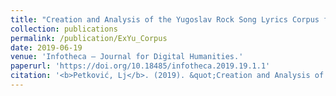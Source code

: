 ```yaml
---
title: "Creation and Analysis of the Yugoslav Rock Song Lyrics Corpus from 1967 to 2003."
collection: publications
permalink: /publication/ExYu_Corpus
date: 2019-06-19
venue: 'Infotheca – Journal for Digital Humanities.'
paperurl: 'https://doi.org/10.18485/infotheca.2019.19.1.1'
citation: '<b>Petković, Lj</b>. (2019). &quot;Creation and Analysis of the Yugoslav Rock Song Lyrics Corpus from 1967 to 2003&quot;. <i>Infotheca – Journal for Digital Humanities.</i>.'
---
```

<!--[Download paper here](http://academicpages.github.io/files/paper1.pdf)-->

<!--Recommended citation: Your Name, You. (2009). "Paper Title Number 1." <i>Journal 1</i>. 1(1).-->